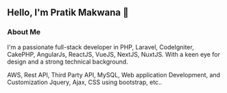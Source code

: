 ## Hello, I'm Pratik Makwana 👋

<h3>About Me</h3>
<p>I'm a passionate full-stack developer in PHP, Laravel, CodeIgniter, CakePHP, AngularJs, ReactJS, VueJS, NextJS, NuxtJS. With a keen eye for design and a strong technical background.</p>
<p>AWS, Rest API, Third Party API, MySQL, Web application Development, and Customization Jquery, Ajax, CSS using bootstrap, etc..</p>

<!--
**makwanapratik94/makwanapratik94** is a ✨ _special_ ✨ repository because its `README.md` (this file) appears on your GitHub profile.

Here are some ideas to get you started:

- 🔭 I’m currently working on ...
- 🌱 I’m currently learning ...
- 👯 I’m looking to collaborate on ...
- 🤔 I’m looking for help with ...
- 💬 Ask me about ...
- 📫 How to reach me: ...
- 😄 Pronouns: ...
- ⚡ Fun fact: ...
-->
